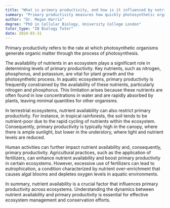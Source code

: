 ```yaml
---
title: "What is primary productivity, and how is it influenced by nutrient availability?"
summary: "Primary productivity measures how quickly photosynthetic organisms create organic matter via photosynthesis, serving as a key indicator of ecosystem health and energy flow in environments."
author: "Dr. Megan Harris"
degree: "PhD in Cellular Biology, University College London"
tutor_type: "IB Biology Tutor"
date: 2024-03-31
---
```


Primary productivity refers to the rate at which photosynthetic organisms generate organic matter through the process of photosynthesis.

The availability of nutrients in an ecosystem plays a significant role in determining levels of primary productivity. Key nutrients, such as nitrogen, phosphorus, and potassium, are vital for plant growth and the photosynthetic process. In aquatic ecosystems, primary productivity is frequently constrained by the availability of these nutrients, particularly nitrogen and phosphorus. This limitation arises because these nutrients are often found in low concentrations in water and are rapidly absorbed by plants, leaving minimal quantities for other organisms.

In terrestrial ecosystems, nutrient availability can also restrict primary productivity. For instance, in tropical rainforests, the soil tends to be nutrient-poor due to the rapid cycling of nutrients within the ecosystem. Consequently, primary productivity is typically high in the canopy, where there is ample sunlight, but lower in the understory, where light and nutrient levels are reduced.

Human activities can further impact nutrient availability and, consequently, primary productivity. Agricultural practices, such as the application of fertilizers, can enhance nutrient availability and boost primary productivity in certain ecosystems. However, excessive use of fertilizers can lead to eutrophication, a condition characterized by nutrient over-enrichment that causes algal blooms and depletes oxygen levels in aquatic environments.

In summary, nutrient availability is a crucial factor that influences primary productivity across ecosystems. Understanding the dynamics between nutrient availability and primary productivity is essential for effective ecosystem management and conservation efforts.
    